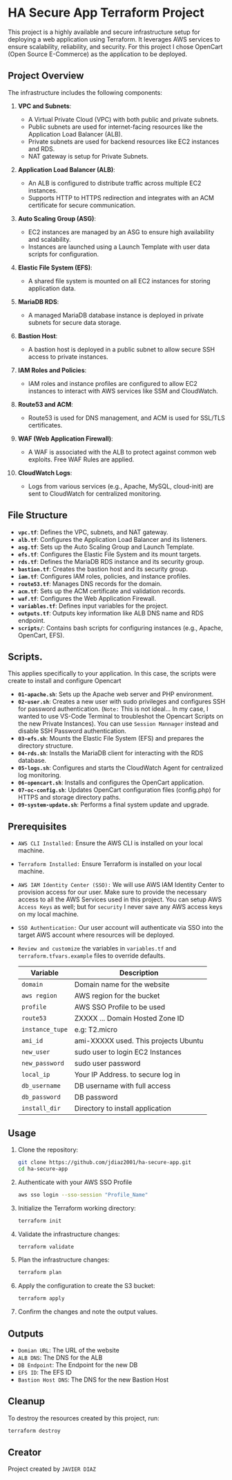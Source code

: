 # HA Secure App Terraform Project

This project is a highly available and secure infrastructure setup for deploying a web application using Terraform. It leverages AWS services to ensure scalability, reliability, and security. For this project I chose OpenCart (Open Source E-Commerce) as the application to be deployed.

## Project Overview

The infrastructure includes the following components:

1. **VPC and Subnets**:
   - A Virtual Private Cloud (VPC) with both public and private subnets.
   - Public subnets are used for internet-facing resources like the Application Load Balancer (ALB).
   - Private subnets are used for backend resources like EC2 instances and RDS.
   - NAT gateway is setup for Private Subnets.

2. **Application Load Balancer (ALB)**:
   - An ALB is configured to distribute traffic across multiple EC2 instances.
   - Supports HTTP to HTTPS redirection and integrates with an ACM certificate for secure communication.

3. **Auto Scaling Group (ASG)**:
   - EC2 instances are managed by an ASG to ensure high availability and scalability.
   - Instances are launched using a Launch Template with user data scripts for configuration.

4. **Elastic File System (EFS)**:
   - A shared file system is mounted on all EC2 instances for storing application data.

5. **MariaDB RDS**:
   - A managed MariaDB database instance is deployed in private subnets for secure data storage.

6. **Bastion Host**:
   - A bastion host is deployed in a public subnet to allow secure SSH access to private instances.

7. **IAM Roles and Policies**:
   - IAM roles and instance profiles are configured to allow EC2 instances to interact with AWS services like SSM and CloudWatch.

8. **Route53 and ACM**:
   - Route53 is used for DNS management, and ACM is used for SSL/TLS certificates.

9. **WAF (Web Application Firewall)**:
   - A WAF is associated with the ALB to protect against common web exploits. Free WAF Rules are applied.

10. **CloudWatch Logs**:
    - Logs from various services (e.g., Apache, MySQL, cloud-init) are sent to CloudWatch for centralized monitoring.

## File Structure

- **`vpc.tf`**: Defines the VPC, subnets, and NAT gateway.
- **`alb.tf`**: Configures the Application Load Balancer and its listeners.
- **`asg.tf`**: Sets up the Auto Scaling Group and Launch Template.
- **`efs.tf`**: Configures the Elastic File System and its mount targets.
- **`rds.tf`**: Defines the MariaDB RDS instance and its security group.
- **`bastion.tf`**: Creates the bastion host and its security group.
- **`iam.tf`**: Configures IAM roles, policies, and instance profiles.
- **`route53.tf`**: Manages DNS records for the domain.
- **`acm.tf`**: Sets up the ACM certificate and validation records.
- **`waf.tf`**: Configures the Web Application Firewall.
- **`variables.tf`**: Defines input variables for the project.
- **`outputs.tf`**: Outputs key information like ALB DNS name and RDS endpoint.
- **`scripts/`**: Contains bash scripts for configuring instances (e.g., Apache, OpenCart, EFS).

## Scripts. 
This applies specifically to your application. In this case, the scripts were create to install and configure Opencart

- **`01-apache.sh`**: Sets up the Apache web server and PHP environment.
- **`02-user.sh`**: Creates a new user with sudo privileges and configures SSH for password authentication. (`Note:` This is not ideal... In my case, I wanted to use VS-Code Terminal to troubleshot the Opencart Scripts on the new Private Instances). You can use `Session Mannager` instead and disable SSH Password authentication.
- **`03-efs.sh`**: Mounts the Elastic File System (EFS) and prepares the directory structure.
- **`04-rds.sh`**: Installs the MariaDB client for interacting with the RDS database.
- **`05-logs.sh`**: Configures and starts the CloudWatch Agent for centralized log monitoring.
- **`06-opencart.sh`**: Installs and configures the OpenCart application.
- **`07-oc-config.sh`**: Updates OpenCart configuration files (config.php) for HTTPS and storage directory paths.
- **`09-system-update.sh`**: Performs a final system update and upgrade.

## Prerequisites

- `AWS CLI Installed:` Ensure the AWS CLI is installed on your local machine.
- `Terraform Installed:` Ensure Terraform is installed on your local machine.
- `AWS IAM Identity Center (SSO):` We will use AWS IAM Identity Center to provision access for our user. Make sure to provide the necessary access to all the AWS Services used in this project. You can setup AWS `Access Keys` as well; but for `security` I never save any AWS access keys on my local machine.
- `SSO Authentication:` Our user account will authenticate via SSO into the target AWS account where resources will be deployed.
- `Review and customize` the variables in `variables.tf` and `terraform.tfvars.example` files to override defaults.

    | Variable           | Description                          | 
    |--------------------|--------------------------------------|
    | `domain`           | Domain name for the website          |
    | `aws region`       | AWS region for the bucket            |
    | `profile`          | AWS SSO Profile to be used           |
    | `route53`          | ZXXXX ... Domain Hosted Zone ID      |
    | `instance_tupe`    | e.g: T2.micro                        |
    | `ami_id`           | ami-XXXXX used. This projects Ubuntu |
    | `new_user`         | sudo user to login EC2 Instances     |
    | `new_password`     | sudo user password                   |
    | `local_ip`         | Your IP Address. to secure log in    |
    | `db_username`      | DB username with full access         |
    | `db_password`      | DB password                          |
    | `install_dir`      | Directory to install application     | 

## Usage

1. Clone the repository:
    ```bash
    git clone https://github.com/jdiaz2001/ha-secure-app.git
    cd ha-secure-app
    ```
2. Authenticate with your AWS SSO Profile
    ```bash
    aws sso login --sso-session "Profile_Name" 
    ```

3. Initialize the Terraform working directory:
    ```bash
    terraform init
    ```

4. Validate the infrastructure changes:
    ```bash
    terraform validate
    ```

5. Plan the infrastructure changes:
    ```bash
    terraform plan
    ```

6. Apply the configuration to create the S3 bucket:
    ```bash
    terraform apply
    ```

7. Confirm the changes and note the output values.

## Outputs
- `Domian URL`: The URL of the website
- `ALB DNS`: The DNS for the ALB
- `DB Endpoint`: The Endpoint for the new DB
- `EFS ID`: The EFS ID 
- `Bastion Host DNS`: The DNS for the new Bastion Host

## Cleanup

To destroy the resources created by this project, run:
```bash
terraform destroy
```

## Creator

Project created by `JAVIER DIAZ`